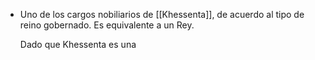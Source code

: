 - Uno de los cargos nobiliarios de [[Khessenta]], de acuerdo al tipo de reino gobernado. Es equivalente a un Rey.
  
  Dado que Khessenta es una